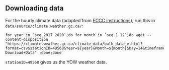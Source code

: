
## Downloading data

For the hourly climate data (adapted from [ECCC instructions](https://drive.google.com/drive/folders/1WJCDEU34c60IfOnG4rv5EPZ4IhhW9vZH)), run this in `data/source/climate.weather.gc.ca/`:

```
for year in `seq 2017 2020`;do for month in `seq 1 12`;do wget --content-disposition "https://climate.weather.gc.ca/climate_data/bulk_data_e.html?format=csv&stationID=49568&Year=${year}&Month=${month}&Day=14&timeframe=1&submit= Download+Data" ;done;done
```

`stationID=49568` gives us the YOW weather data.
